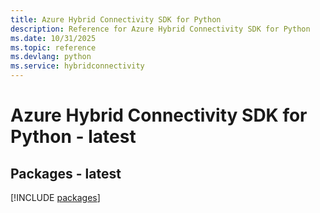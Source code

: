 ```yaml
---
title: Azure Hybrid Connectivity SDK for Python
description: Reference for Azure Hybrid Connectivity SDK for Python
ms.date: 10/31/2025
ms.topic: reference
ms.devlang: python
ms.service: hybridconnectivity
---
```

# Azure Hybrid Connectivity SDK for Python - latest
## Packages - latest
[!INCLUDE [packages](hybrid-connectivity-index.md)]